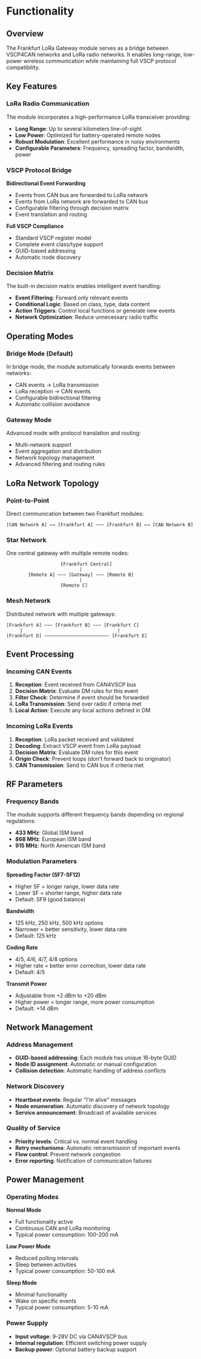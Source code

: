 # Functionality

## Overview

The Frankfurt LoRa Gateway module serves as a bridge between VSCP4CAN networks and LoRa radio networks. It enables long-range, low-power wireless communication while maintaining full VSCP protocol compatibility.

## Key Features

### LoRa Radio Communication

The module incorporates a high-performance LoRa transceiver providing:

* **Long Range**: Up to several kilometers line-of-sight
* **Low Power**: Optimized for battery-operated remote nodes
* **Robust Modulation**: Excellent performance in noisy environments
* **Configurable Parameters**: Frequency, spreading factor, bandwidth, power

### VSCP Protocol Bridge

**Bidirectional Event Forwarding**
* Events from CAN bus are forwarded to LoRa network
* Events from LoRa network are forwarded to CAN bus
* Configurable filtering through decision matrix
* Event translation and routing

**Full VSCP Compliance**
* Standard VSCP register model
* Complete event class/type support
* GUID-based addressing
* Automatic node discovery

### Decision Matrix

The built-in decision matrix enables intelligent event handling:

* **Event Filtering**: Forward only relevant events
* **Conditional Logic**: Based on class, type, data content
* **Action Triggers**: Control local functions or generate new events
* **Network Optimization**: Reduce unnecessary radio traffic

## Operating Modes

### Bridge Mode (Default)

In bridge mode, the module automatically forwards events between networks:

* CAN events → LoRa transmission
* LoRa reception → CAN events
* Configurable bidirectional filtering
* Automatic collision avoidance

### Gateway Mode

Advanced mode with protocol translation and routing:

* Multi-network support
* Event aggregation and distribution
* Network topology management
* Advanced filtering and routing rules

## LoRa Network Topology

### Point-to-Point

Direct communication between two Frankfurt modules:
```
[CAN Network A] ←→ [Frankfurt A] ~~~ [Frankfurt B] ←→ [CAN Network B]
```

### Star Network

One central gateway with multiple remote nodes:
```
                    [Frankfurt Central]
                           |
        [Remote A] ~~~ [Gateway] ~~~ [Remote B]
                           |
                    [Remote C]
```

### Mesh Network

Distributed network with multiple gateways:
```
[Frankfurt A] ~~~ [Frankfurt B] ~~~ [Frankfurt C]
     |                                   |
[Frankfurt D] ~~~~~~~~~~~~~~~~~~~~~~~~ [Frankfurt E]
```

## Event Processing

### Incoming CAN Events

1. **Reception**: Event received from CAN4VSCP bus
2. **Decision Matrix**: Evaluate DM rules for this event
3. **Filter Check**: Determine if event should be forwarded
4. **LoRa Transmission**: Send over radio if criteria met
5. **Local Action**: Execute any local actions defined in DM

### Incoming LoRa Events

1. **Reception**: LoRa packet received and validated
2. **Decoding**: Extract VSCP event from LoRa payload
3. **Decision Matrix**: Evaluate DM rules for this event
4. **Origin Check**: Prevent loops (don't forward back to originator)
5. **CAN Transmission**: Send to CAN bus if criteria met

## RF Parameters

### Frequency Bands

The module supports different frequency bands depending on regional regulations:

* **433 MHz**: Global ISM band
* **868 MHz**: European ISM band  
* **915 MHz**: North American ISM band

### Modulation Parameters

**Spreading Factor (SF7-SF12)**
* Higher SF = longer range, lower data rate
* Lower SF = shorter range, higher data rate
* Default: SF9 (good balance)

**Bandwidth**
* 125 kHz, 250 kHz, 500 kHz options
* Narrower = better sensitivity, lower data rate
* Default: 125 kHz

**Coding Rate**
* 4/5, 4/6, 4/7, 4/8 options
* Higher rate = better error correction, lower data rate
* Default: 4/5

**Transmit Power**
* Adjustable from +2 dBm to +20 dBm
* Higher power = longer range, more power consumption
* Default: +14 dBm

## Network Management

### Address Management

* **GUID-based addressing**: Each module has unique 16-byte GUID
* **Node ID assignment**: Automatic or manual configuration
* **Collision detection**: Automatic handling of address conflicts

### Network Discovery

* **Heartbeat events**: Regular "I'm alive" messages
* **Node enumeration**: Automatic discovery of network topology
* **Service announcement**: Broadcast of available services

### Quality of Service

* **Priority levels**: Critical vs. normal event handling
* **Retry mechanisms**: Automatic retransmission of important events
* **Flow control**: Prevent network congestion
* **Error reporting**: Notification of communication failures

## Power Management

### Operating Modes

**Normal Mode**
* Full functionality active
* Continuous CAN and LoRa monitoring
* Typical power consumption: 100-200 mA

**Low Power Mode**
* Reduced polling intervals
* Sleep between activities
* Typical power consumption: 50-100 mA

**Sleep Mode**
* Minimal functionality
* Wake on specific events
* Typical power consumption: 5-10 mA

### Power Supply

* **Input voltage**: 9-28V DC via CAN4VSCP bus
* **Internal regulation**: Efficient switching power supply
* **Backup power**: Optional battery backup support